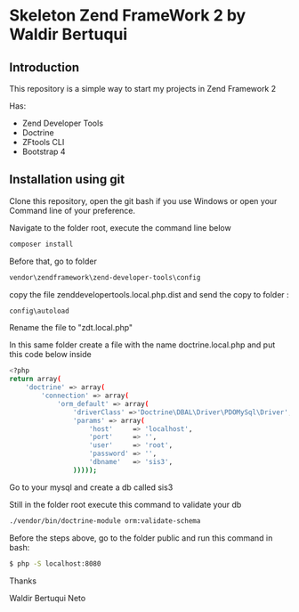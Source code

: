Skeleton Zend FrameWork 2 by Waldir Bertuqui
=======================

Introduction
------------
This repository is a simple way to start my projects in Zend Framework 2

Has:
 - Zend Developer Tools
 - Doctrine
 - ZFtools CLI
 - Bootstrap 4
 

Installation using git
---------------------------
Clone this repository, open the git bash if you use Windows or open your Command line of your preference.

Navigate to the folder root, execute the command line below

```sh
composer install

```
Before that, go to folder 
```sh
vendor\zendframework\zend-developer-tools\config
```
copy the file zenddevelopertools.local.php.dist and send the copy to folder :
```sh
config\autoload
```
Rename the file to "zdt.local.php"

In this same folder create a file with the name doctrine.local.php and put this code below inside
```sh
<?php
return array(
    'doctrine' => array(
        'connection' => array(
            'orm_default' => array(
                'driverClass' =>'Doctrine\DBAL\Driver\PDOMySql\Driver',
                'params' => array(
                    'host'     => 'localhost',
                    'port'     => '',
                    'user'     => 'root',
                    'password' => '',
                    'dbname'   => 'sis3',
                )))));
```

Go to your mysql and create a db called sis3

Still in the folder root execute this command to validate your db

```sh
./vendor/bin/doctrine-module orm:validate-schema

```
Before the steps above, go to the folder public and run this command in bash:
```sh
$ php -S localhost:8080
```

Thanks 


Waldir Bertuqui Neto
